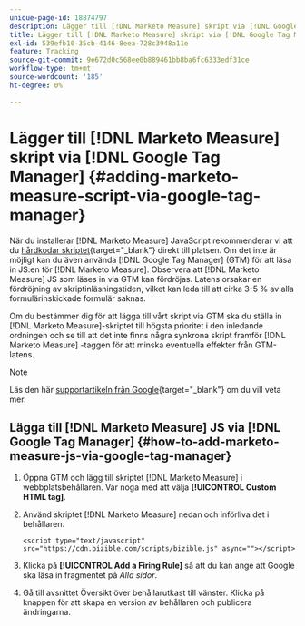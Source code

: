 ```yaml
---
unique-page-id: 18874797
description: Lägger till [!DNL Marketo Measure] skript via [!DNL Google Tag Manager] - [!DNL Marketo Measure]
title: Lägger till [!DNL Marketo Measure] skript via [!DNL Google Tag Manager]
exl-id: 539efb10-35cb-4146-8eea-728c3948a11e
feature: Tracking
source-git-commit: 9e672d0c568ee0b889461bb8ba6fc6333edf31ce
workflow-type: tm+mt
source-wordcount: '185'
ht-degree: 0%

---
```


# Lägger till [!DNL Marketo Measure] skript via [!DNL Google Tag Manager] {#adding-marketo-measure-script-via-google-tag-manager}

När du installerar [!DNL Marketo Measure] JavaScript rekommenderar vi att du [hårdkodar skriptet](/help/marketo-measure-tracking/setting-up-tracking/adding-marketo-measure-script.md){target="_blank"} direkt till platsen. Om det inte är möjligt kan du även använda [!DNL Google Tag Manager] (GTM) för att läsa in JS:en för [!DNL Marketo Measure]. Observera att [!DNL Marketo Measure] JS som läses in via GTM kan fördröjas. Latens orsakar en fördröjning av skriptinläsningstiden, vilket kan leda till att cirka 3-5 % av alla formulärinskickade formulär saknas.

Om du bestämmer dig för att lägga till vårt skript via GTM ska du ställa in [!DNL Marketo Measure]-skriptet till högsta prioritet i den inledande ordningen och se till att det inte finns några synkrona skript framför [!DNL Marketo Measure] -taggen för att minska eventuella effekter från GTM-latens.

>[!NOTE]
>
>Läs den här [supportartikeln från Google](https://support.google.com/tagmanager/answer/2772421?hl=en){target="_blank"} om du vill veta mer.

## Lägga till [!DNL Marketo Measure] JS via [!DNL Google Tag Manager] {#how-to-add-marketo-measure-js-via-google-tag-manager}

1. Öppna GTM och lägg till skriptet [!DNL Marketo Measure] i webbplatsbehållaren. Var noga med att välja **[!UICONTROL Custom HTML tag]**.

1. Använd skriptet [!DNL Marketo Measure] nedan och införliva det i behållaren.

   `<script type="text/javascript" src="https://cdn.bizible.com/scripts/bizible.js" async=""></script>`

1. Klicka på **[!UICONTROL Add a Firing Rule]** så att du kan ange att Google ska läsa in fragmentet på *Alla sidor*.

1. Gå till avsnittet Översikt över behållarutkast till vänster. Klicka på knappen för att skapa en version av behållaren och publicera ändringarna.
